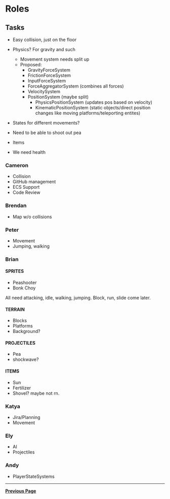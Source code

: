 
# Roles

## Tasks

- Easy collision, just on the floor
- Physics? For gravity and such
  - Movement system needs split up
  - Proposed:
    - GravityForceSystem
    - FrictionForceSystem
    - InputForceSystem
    - ForceAggregatorSystem (combines all forces)
    - VelocitySystem
    - PositionSystem (maybe split)
      - PhysicsPositionSystem (updates pos based on velocity)
      - KinematicPositionSystem (static objects/direct position changes like moving platforms/teleporting entites)

- States for different movements?
- Need to be able to shoot out pea
- Items
- We need health

### Cameron

- Collision
- GitHub management
- ECS Support
- Code Review

### Brendan

- Map w/o collisions

### Peter

- Movement
- Jumping, walking

### Brian

#### SPRITES

- Peashooter
- Bonk Choy
  
All need attacking, idle, walking, jumping. Block, run, slide come later.

#### TERRAIN

- Blocks
- Platforms
- Background?

#### PROJECTILES

- Pea
- shockwave?

#### ITEMS

- Sun
- Fertilizer
- Shovel? maybe not rn.
  
### Katya

- Jira/Planning
- Movement
  
### Ely

- AI
- Projectiles
  
### Andy

- PlayerStateSystems

---

[**Previous Page**](README.md)
